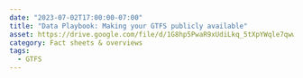 ```yaml
---
date: "2023-07-02T17:00:00-07:00"
title: "Data Playbook: Making your GTFS publicly available"
asset: https://drive.google.com/file/d/1G8hp5PwaR9xUdiLkq_5tXpYWqle7qwwj/view
category: Fact sheets & overviews
tags:
  - GTFS
---
```


